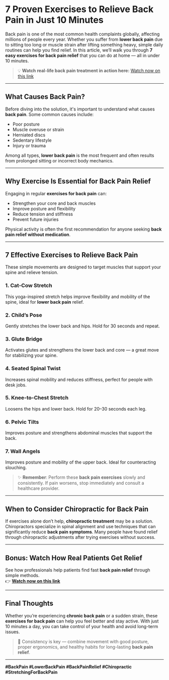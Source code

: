 # 7 Proven Exercises to Relieve Back Pain in Just 10 Minutes

Back pain is one of the most common health complaints globally, affecting millions of people every year. Whether you suffer from **lower back pain** due to sitting too long or muscle strain after lifting something heavy, simple daily routines can help you find relief. In this article, we’ll walk you through **7 easy exercises for back pain relief** that you can do at home — all in under 10 minutes.

> 💡 **Watch real-life back pain treatment in action here:** [Watch now on this link](https://backpain.lanauke.com/)

---

## What Causes Back Pain?

Before diving into the solution, it's important to understand what causes **back pain**. Some common causes include:

- Poor posture
- Muscle overuse or strain
- Herniated discs
- Sedentary lifestyle
- Injury or trauma

Among all types, **lower back pain** is the most frequent and often results from prolonged sitting or incorrect body mechanics.

---

## Why Exercise Is Essential for Back Pain Relief

Engaging in regular **exercises for back pain** can:

- Strengthen your core and back muscles  
- Improve posture and flexibility  
- Reduce tension and stiffness  
- Prevent future injuries

Physical activity is often the first recommendation for anyone seeking **back pain relief without medication**.

---

## 7 Effective Exercises to Relieve Back Pain

These simple movements are designed to target muscles that support your spine and relieve tension.

### 1. Cat-Cow Stretch

This yoga-inspired stretch helps improve flexibility and mobility of the spine, ideal for **lower back pain** relief.

### 2. Child’s Pose

Gently stretches the lower back and hips. Hold for 30 seconds and repeat.

### 3. Glute Bridge

Activates glutes and strengthens the lower back and core — a great move for stabilizing your spine.

### 4. Seated Spinal Twist

Increases spinal mobility and reduces stiffness, perfect for people with desk jobs.

### 5. Knee-to-Chest Stretch

Loosens the hips and lower back. Hold for 20–30 seconds each leg.

### 6. Pelvic Tilts

Improves posture and strengthens abdominal muscles that support the back.

### 7. Wall Angels

Improves posture and mobility of the upper back. Ideal for counteracting slouching.

> ✨ **Remember**: Perform these **back pain exercises** slowly and consistently. If pain worsens, stop immediately and consult a healthcare provider.

---

## When to Consider Chiropractic for Back Pain

If exercises alone don’t help, **chiropractic treatment** may be a solution. Chiropractors specialize in spinal alignment and use techniques that can significantly reduce **back pain symptoms**. Many people have found relief through chiropractic adjustments after trying exercises without success.

---

## Bonus: Watch How Real Patients Get Relief

See how professionals help patients find fast **back pain relief** through simple methods.  
👉 **[Watch now on this link](https://backpain.lanauke.com/)**

---

## Final Thoughts

Whether you’re experiencing **chronic back pain** or a sudden strain, these **exercises for back pain** can help you feel better and stay active. With just 10 minutes a day, you can take control of your health and avoid long-term issues.

> 💪 Consistency is key — combine movement with good posture, proper ergonomics, and healthy habits for long-lasting **back pain relief**.

---

**#BackPain #LowerBackPain #BackPainRelief #Chiropractic #StretchingForBackPain**
